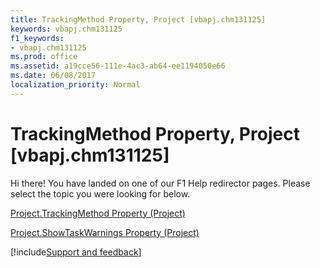 ```yaml
---
title: TrackingMethod Property, Project [vbapj.chm131125]
keywords: vbapj.chm131125
f1_keywords:
- vbapj.chm131125
ms.prod: office
ms.assetid: a19cce56-111e-4ac3-ab64-ee1194050e66
ms.date: 06/08/2017
localization_priority: Normal
---
```



# TrackingMethod Property, Project [vbapj.chm131125]

Hi there! You have landed on one of our F1 Help redirector pages. Please select the topic you were looking for below.

[Project.TrackingMethod Property (Project)](http://msdn.microsoft.com/library/cda3f127-5fad-f486-f02d-6d6eeb0d5588%28Office.15%29.aspx)

[Project.ShowTaskWarnings Property (Project)](http://msdn.microsoft.com/library/36b74b7e-4d81-e01f-d011-9325bef6bc43%28Office.15%29.aspx)

[!include[Support and feedback](~/includes/feedback-boilerplate.md)]